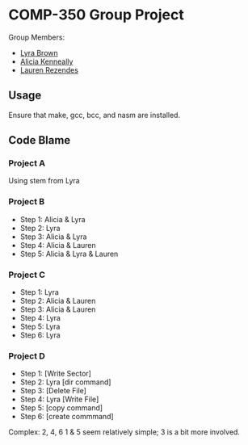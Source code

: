 # COMP-350 Group Project

Group Members:

- [Lyra Brown](https://github.com/LyraMakes)
- [Alicia Kenneally](https://github.com/akenneally)
- [Lauren Rezendes](https://github.com/lrezendes)

## Usage

Ensure that make, gcc, bcc, and nasm are installed.


## Code Blame

### Project A

Using stem from Lyra

### Project B

- Step 1: Alicia & Lyra
- Step 2: Lyra
- Step 3: Alicia & Lyra
- Step 4: Alicia & Lauren
- Step 5: Alicia & Lyra & Lauren

### Project C
- Step 1: Lyra
- Step 2: Alicia & Lauren
- Step 3: Alicia & Lauren
- Step 4: Lyra
- Step 5: Lyra
- Step 6: Lyra

### Project D
- Step 1: [Write Sector]
- Step 2: Lyra [dir command]
- Step 3: [Delete File]
- Step 4: Lyra [Write File]
- Step 5: [copy command]
- Step 6: [create commmand]



Complex: 2, 4, 6
1 & 5 seem relatively simple; 3 is a bit more involved.











